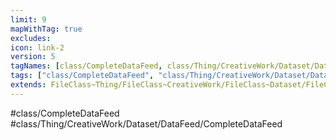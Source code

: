 ```yaml
---
limit: 9
mapWithTag: true
excludes:
icon: link-2
version: 5
tagNames: [class/CompleteDataFeed, class/Thing/CreativeWork/Dataset/DataFeed/CompleteDataFeed, schema-org/CompleteDataFeed]
tags: ["class/CompleteDataFeed", "class/Thing/CreativeWork/Dataset/DataFeed/CompleteDataFeed"]
extends: FileClass~Thing/FileClass~CreativeWork/FileClass~Dataset/FileClass~DataFeed
---
```


#class/CompleteDataFeed
#class/Thing/CreativeWork/Dataset/DataFeed/CompleteDataFeed

